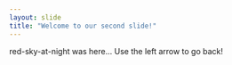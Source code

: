 ```yaml
---
layout: slide
title: "Welcome to our second slide!"
---
```

red-sky-at-night was here...
Use the left arrow to go back!
